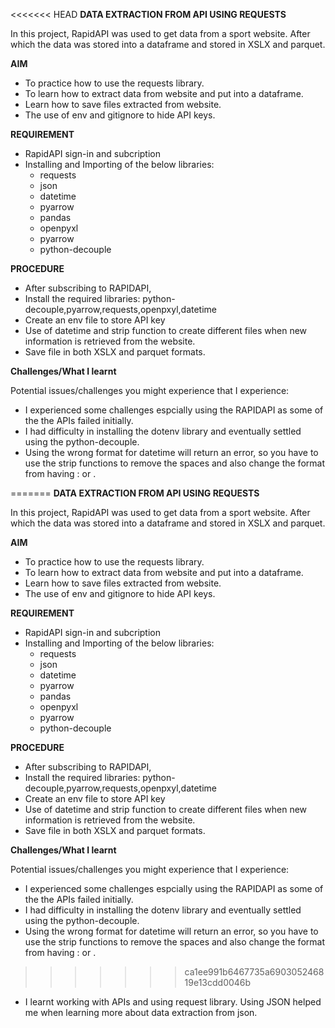 <<<<<<< HEAD
**DATA EXTRACTION FROM API USING REQUESTS**

   In this project, RapidAPI was used to get data from a sport website. After which the data was stored into a dataframe and stored in XSLX and parquet. 

**AIM**
- To practice how to use the requests library.
- To learn how to extract data from website and put into a dataframe.
- Learn how to save files extracted from website.
- The use of env and gitignore to hide API keys.

**REQUIREMENT**
- RapidAPI sign-in and subcription
- Installing and Importing of the below libraries:
   - requests
   - json
   - datetime
   - pyarrow
   - pandas
   - openpyxl
   - pyarrow
   - python-decouple

**PROCEDURE**
 - After subscribing to RAPIDAPI,
 - Install the required libraries: python-decouple,pyarrow,requests,openpxyl,datetime
 - Create an env file to store API key
 - Use of datetime and strip function to create different files when new information is retrieved from the website.
 - Save file in both XSLX and parquet formats.


 **Challenges/What I learnt**

Potential issues/challenges you might experience that I experience:

 - I experienced some challenges espcially using the RAPIDAPI as some of the the APIs failed initially.
 - I had difficulty in installing the dotenv library and eventually settled using the          python-decouple.
 - Using the wrong format for datetime will return an error, so you have to use the strip functions to remove the spaces and also change the format from having : or .

=======
**DATA EXTRACTION FROM API USING REQUESTS**

   In this project, RapidAPI was used to get data from a sport website. After which the data was stored into a dataframe and stored in XSLX and parquet. 

**AIM**
- To practice how to use the requests library.
- To learn how to extract data from website and put into a dataframe.
- Learn how to save files extracted from website.
- The use of env and gitignore to hide API keys.

**REQUIREMENT**
- RapidAPI sign-in and subcription
- Installing and Importing of the below libraries:
   - requests
   - json
   - datetime
   - pyarrow
   - pandas
   - openpyxl
   - pyarrow
   - python-decouple

**PROCEDURE**
 - After subscribing to RAPIDAPI,
 - Install the required libraries: python-decouple,pyarrow,requests,openpxyl,datetime
 - Create an env file to store API key
 - Use of datetime and strip function to create different files when new information is retrieved from the website.
 - Save file in both XSLX and parquet formats.


 **Challenges/What I learnt**

Potential issues/challenges you might experience that I experience:

 - I experienced some challenges espcially using the RAPIDAPI as some of the the APIs failed initially.
 - I had difficulty in installing the dotenv library and eventually settled using the          python-decouple.
 - Using the wrong format for datetime will return an error, so you have to use the strip functions to remove the spaces and also change the format from having : or .

>>>>>>> ca1ee991b6467735a690305246819e13cdd0046b
 - I learnt working with APIs and using request library. Using JSON helped me when learning more about data extraction from json.